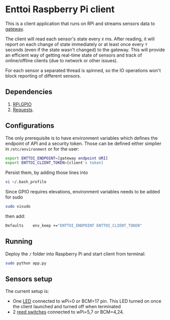 # Enttoi Raspberry Pi client

This is a client application that runs on RPi and streams sensors data to [gateway](https://github.com/Enttoi/enttoi-gateway).

The client will read each sensor's state every `X` ms. After reading, it will report on each change of state immediately or at least once every `Y` seconds (even if the state wasn't changed) to the gateway. This will provide an efficient way of getting real-time state of sensors and track of online/offline clients (due to network or other issues). 

For each sensor a separated thread is spinned, so the IO operations won't block reporting of different sensors.

## Dependencies

1. [RPi.GPIO](https://pypi.python.org/pypi/RPi.GPIO) 
2. [Requests](http://www.python-requests.org/en/latest/). 

## Configurations

The only prerequisite is to have environment variables which defines the endpoint of API and a security token. Those can be defined either simplier in `/etc/environment` or for the user:
```bash
export ENTTOI_ENDPOINT=[gateway endpoint URI]
export ENTTOI_CLIENT_TOKEN=[client's token]
```

Persist them, by adding those lines into
```bash
vi ~/.bash_profile
```

Since GPIO requires elevations, environment variables needs to be added for sudo 
```bash
sudo visudo
```
then add:
```bash
Defaults	env_keep +="ENTTOI_ENDPOINT ENTTOI_CLIENT_TOKEN"
```

## Running

Deploy the `/` folder into Raspberry Pi and start client from terminal:
```bash
sudo python app.py
```

## Sensors setup

The current setup is:
* One [LED](http://www.aliexpress.com/item//32377761083.html) connected to wPi=0 or BCM=17 pin. This LED turned on once the client launched and turned off when terminated
* 2 [reed switches](http://www.aliexpress.com/item//32424305003.html) connected to wPi=5,7 or BCM=4,24. 
